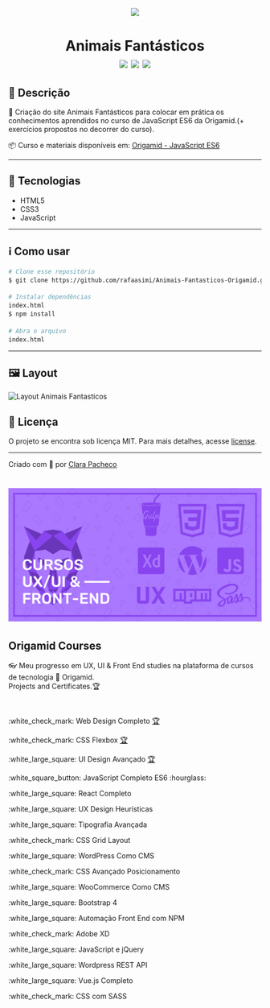 <p align="center"><img src="https://github.com/Clara-Pacheco/JavaScript-Completo-ES6-ORIGAMID/blob/main/lobo.png"></p> 
<h1 align="center">Animais Fantásticos<br><img src="https://img.shields.io/github/repo-size/Clara-Pacheco/JavaScript-Completo-ES6-ORIGAMID"> <img src="https://img.shields.io/github/last-commit/Clara-Pacheco/JavaScript-Completo-ES6-ORIGAMID"> <img src="https://img.shields.io/github/license/Clara-Pacheco/JavaScript-Completo-ES6-ORIGAMID">
</h1>

## 🔖 Descrição  

🐺 Criação do site Animais Fantásticos para colocar em prática os conhecimentos aprendidos no curso de JavaScript ES6 da Origamid.(+ exercícios propostos no decorrer do curso).


📦 Curso e materiais disponíveis em: [Origamid - JavaScript ES6](https://www.origamid.com/curso/javascript-completo-es6)

---

## 🚀 Tecnologias

* HTML5
* CSS3
* JavaScript

---

## ℹ️ Como usar
```bash
# Clone esse repositório
$ git clone https://github.com/rafaasimi/Animais-Fantasticos-Origamid.git

# Instalar dependências
index.html
$ npm install

# Abra o arquivo
index.html
```
---

## 🖼 Layout
![Layout Animais Fantasticos](https://github.com/Clara-Pacheco/JavaScript-Completo-ES6-ORIGAMID/blob/main/layout.png)

## 📝 Licença
O projeto se encontra sob licença MIT. Para mais detalhes, acesse [license](LICENSE).

---
Criado com 💙 por [Clara Pacheco](https://github.com/Clara-Pacheco)


<h1 align="center">
    <img alt="Origamid" src="https://github.com/Clara-Pacheco/Exercicios-JavaScript-Completo-ES6-Origamid/blob/main/banner.png" width="700px" />
</h1>
<h2> Origamid Courses</h2>
<p>👓 Meu progresso em UX, UI &amp; Front End studies na plataforma de cursos de tecnologia 🐺 Origamid.<br>
Projects and Certificates.🏆</p>
<br>
<p>:white_check_mark: Web Design Completo <a target="_blank" href="https://www.origamid.com/certificate/bec64f6b/"  title="Certificate">🏆</a>  </p>
<p>:white_check_mark: CSS Flexbox <a target="_blank" href="https://www.origamid.com/certificate/14e14adb/"  title="Certificate">🏆</a></p>
<p>:white_large_square: UI Design Avançado <a target="_blank" href="https://www.origamid.com/certificate/cfd2884f/"  title="Certificate">🏆</a></p>
<p>:white_square_button: JavaScript Completo ES6 :hourglass:</p>
<p>:white_large_square: React Completo</p>
<p>:white_large_square: UX Design Heurísticas</p>
<p>:white_large_square: Tipografia Avançada</p>
<p>:white_check_mark: CSS Grid Layout</p>
<p>:white_large_square: WordPress Como CMS</p>
<p>:white_check_mark: CSS Avançado Posicionamento</p>
<p>:white_large_square: WooCommerce Como CMS</p>
<p>:white_large_square: Bootstrap 4</p>
<p>:white_large_square: Automação Front End com NPM</p>
<p>:white_check_mark: Adobe XD</p>
<p>:white_large_square: JavaScript e jQuery</p>
<p>:white_large_square: Wordpress REST API</p>
<p>:white_large_square: Vue.js Completo</p>
<p>:white_check_mark: CSS com SASS</p>
